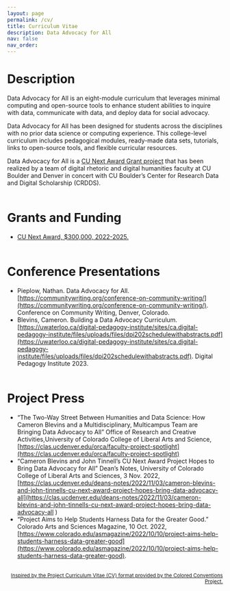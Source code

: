 ```yaml
---
layout: page
permalink: /cv/
title: Curriculum Vitae
description: Data Advocacy for All
nav: false
nav_order: 
---
```


# Description

Data Advocacy for All is an eight-module curriculum that leverages minimal computing and open-source tools to enhance student abilities to inquire with data, communicate with data, and deploy data for social advocacy.

Data Advocacy for All has been designed for students across the disciplines with no prior data science or computing experience. This college-level curriculum includes pedagogical modules, ready-made data sets, tutorials, links to open-source tools, and flexible curricular resources. 

Data Advocacy for All is a <a href="https://www.cu.edu/oaa/academic-innovation-programs/cu-next-award">CU Next Award Grant project<a/> that has been realized by a team of digital rhetoric and digital humanities faculty at CU Boulder and Denver in concert with CU Boulder’s Center for Research Data and Digital Scholarship (CRDDS). 
<br><br>

# Grants and Funding

- [CU Next Award, $300,000, 2022-2025.](https://www.cu.edu/oaa/academic-innovation-programs/cu-next-award)
<br><br>

# Conference Presentations

- Pieplow, Nathan. Data Advocacy for All. [https://communitywriting.org/conference-on-community-writing/](https://communitywriting.org/conference-on-community-writing/). Conference on Community Writing, Denver, Colorado.<br>
- Blevins, Cameron. Building a Data Advocacy Curriculum. [https://uwaterloo.ca/digital-pedagogy-institute/sites/ca.digital-pedagogy-institute/files/uploads/files/dpi202schedulewithabstracts.pdf](https://uwaterloo.ca/digital-pedagogy-institute/sites/ca.digital-pedagogy-institute/files/uploads/files/dpi202schedulewithabstracts.pdf). Digital Pedagogy Institute 2023.
<br><br>

# Project Press

- “The Two-Way Street Between Humanities and Data Science: How Cameron Blevins and a Multidisciplinary, Multicampus Team are Bringing Data Advocacy to All” Office of Research and Creative Activities,University of Colorado College of Liberal Arts and Science, [https://clas.ucdenver.edu/orca/faculty-project-spotlight](https://clas.ucdenver.edu/orca/faculty-project-spotlight) <br>
- “Cameron Blevins and John Tinnell’s CU Next Award Project Hopes to Bring Data Advocacy for All” Dean’s Notes, University of Colorado College of Liberal Arts and Sciences, 3 Nov. 2022, [https://clas.ucdenver.edu/deans-notes/2022/11/03/cameron-blevins-and-john-tinnells-cu-next-award-project-hopes-bring-data-advocacy-all](https://clas.ucdenver.edu/deans-notes/2022/11/03/cameron-blevins-and-john-tinnells-cu-next-award-project-hopes-bring-data-advocacy-all  ) <br>
- “Project Aims to Help Students Harness Data for the Greater Good.” Colorado Arts and Sciences Magazine, 10 Oct. 2022, [https://www.colorado.edu/asmagazine/2022/10/10/project-aims-help-students-harness-data-greater-good](https://www.colorado.edu/asmagazine/2022/10/10/project-aims-help-students-harness-data-greater-good).
<br><br>

<p style="text-align:right;"><a href="https://coloredconventions.org/about/cv/"><small>Inspired by the Project Curriculum Vitae (CV) format provided by the Colored Conventions Project.</small></a></p>
